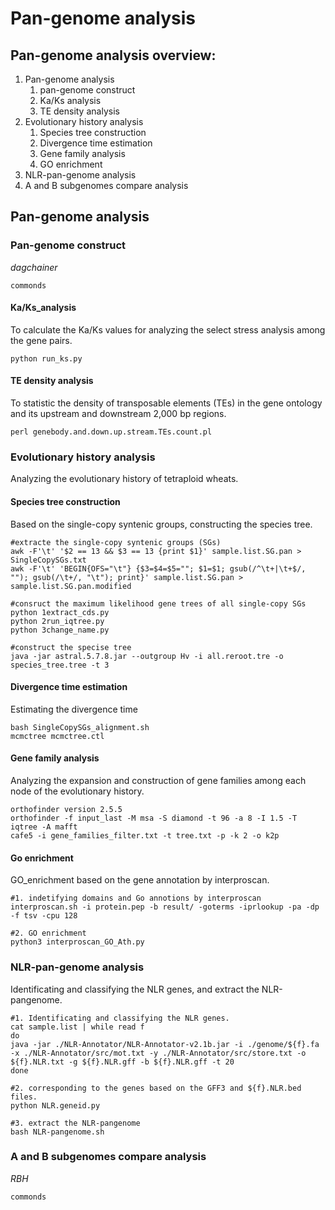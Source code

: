 # Pan-genome analysis

## Pan-genome analysis overview:

1. Pan-genome analysis
   1. pan-genome construct
   2. Ka/Ks analysis
   3. TE density analysis
2. Evolutionary history analysis
   1. Species tree construction
   2. Divergence time estimation
   3. Gene family analysis
   4. GO enrichment
3. NLR-pan-genome analysis
4. A and B subgenomes compare analysis

## Pan-genome analysis

### Pan-genome construct

*dagchainer*

```text
commonds
```

#### Ka/Ks_analysis

To calculate the Ka/Ks values for analyzing the select stress analysis among the gene pairs.

```text
python run_ks.py
```

#### TE density analysis

To statistic the density of transposable elements (TEs) in the gene ontology and its upstream and downstream 2,000 bp regions.

```text
perl genebody.and.down.up.stream.TEs.count.pl
```

### Evolutionary history analysis

Analyzing the evolutionary history of tetraploid wheats. 

#### Species tree construction

Based on the single-copy syntenic groups, constructing the species tree. 

```text
#extracte the single-copy syntenic groups (SGs)
awk -F'\t' '$2 == 13 && $3 == 13 {print $1}' sample.list.SG.pan > SingleCopySGs.txt
awk -F'\t' 'BEGIN{OFS="\t"} {$3=$4=$5=""; $1=$1; gsub(/^\t+|\t+$/, ""); gsub(/\t+/, "\t"); print}' sample.list.SG.pan > sample.list.SG.pan.modified

#consruct the maximum likelihood gene trees of all single-copy SGs
python 1extract_cds.py 
python 2run_iqtree.py
python 3change_name.py

#construct the specise tree
java -jar astral.5.7.8.jar --outgroup Hv -i all.reroot.tre -o species_tree.tree -t 3
```

#### Divergence time estimation 

Estimating the divergence time

```text
bash SingleCopySGs_alignment.sh
mcmctree mcmctree.ctl
```

#### Gene family analysis

Analyzing the expansion and construction of gene families among each node of the evolutionary history.

```text
orthofinder version 2.5.5
orthofinder -f input_last -M msa -S diamond -t 96 -a 8 -I 1.5 -T iqtree -A mafft
cafe5 -i gene_families_filter.txt -t tree.txt -p -k 2 -o k2p
```

#### Go enrichment

GO_enrichment based on the gene annotation by interproscan.

```text
#1. indetifying domains and Go annotions by interproscan
interproscan.sh -i protein.pep -b result/ -goterms -iprlookup -pa -dp -f tsv -cpu 128

#2. GO enrichment
python3 interproscan_GO_Ath.py
```

### NLR-pan-genome analysis

Identificating and classifying the NLR genes, and extract the NLR-pangenome.

```text
#1. Identificating and classifying the NLR genes.
cat sample.list | while read f
do
java -jar ./NLR-Annotator/NLR-Annotator-v2.1b.jar -i ./genome/${f}.fa -x ./NLR-Annotator/src/mot.txt -y ./NLR-Annotator/src/store.txt -o ${f}.NLR.txt -g ${f}.NLR.gff -b ${f}.NLR.gff -t 20
done

#2. corresponding to the genes based on the GFF3 and ${f}.NLR.bed files.
python NLR.geneid.py

#3. extract the NLR-pangenome
bash NLR-pangenome.sh
```

### A and B subgenomes compare analysis

*RBH*

```text
commonds
```
